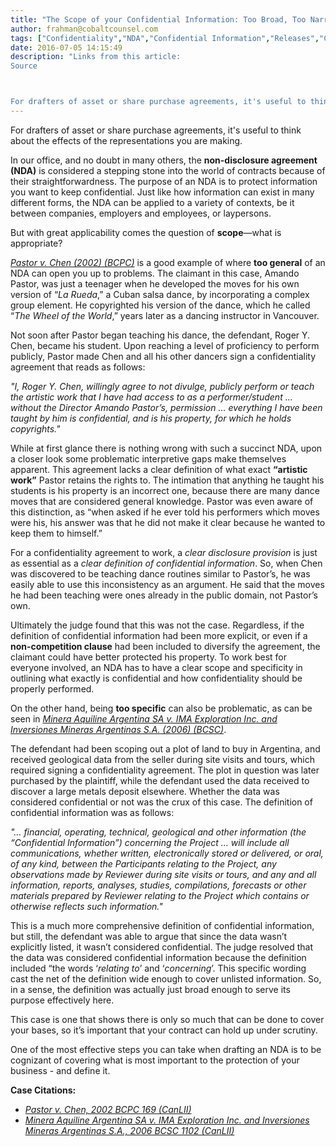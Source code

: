 ```yaml
---
title: "The Scope of your Confidential Information: Too Broad, Too Narrow, or Just Right?"
author: frahman@cobaltcounsel.com
tags: ["Confidentiality","NDA","Confidential Information","Releases","Commercial Activities","Confidentiality Agreement","Case Law","Disclosure","frahman"]
date: 2016-07-05 14:15:49
description: "Links from this article:
Source



For drafters of asset or share purchase agreements, it's useful to think about the effects of the representations..."
---
```




For drafters of asset or share purchase agreements, it's useful to think about the effects of the representations you are making.

In our office, and no doubt in many others, the **non-disclosure agreement (NDA)** is considered a stepping stone into the world of contracts because of their straightforwardness. The purpose of an NDA is to protect information you want to keep confidential. Just like how information can exist in many different forms, the NDA can be applied to a variety of contexts, be it between companies, employers and employees, or laypersons.

But with great applicability comes the question of **scope**—what is appropriate?

[*Pastor v. Chen (2002) (BCPC)*](https://www.canlii.org/en/bc/bcpc/doc/2002/2002bcpc169/2002bcpc169.html?resultIndex=1) is a good example of where **too general** of an NDA can open you up to problems. The claimant in this case, Amando Pastor, was just a teenager when he developed the moves for his own version of “*La Rueda*,” a Cuban salsa dance, by incorporating a complex group element. He copyrighted his version of the dance, which he called “*The Wheel of the World*,” years later as a dancing instructor in Vancouver.



Not soon after Pastor began teaching his dance, the defendant, Roger Y. Chen, became his student. Upon reaching a level of proficiency to perform publicly, Pastor made Chen and all his other dancers sign a confidentiality agreement that reads as follows:

*"I, Roger Y. Chen, willingly agree to not divulge, publicly perform or teach the artistic work that I have had access to as a performer/student … without the Director Amando Pastor’s, permission … everything I have been taught by him is confidential, and is his property, for which he holds copyrights."*

While at first glance there is nothing wrong with such a succinct NDA, upon a closer look some problematic interpretive gaps make themselves apparent. This agreement lacks a clear definition of what exact **“artistic work”** Pastor retains the rights to. The intimation that anything he taught his students is his property is an incorrect one, because there are many dance moves that are considered general knowledge. Pastor was even aware of this distinction, as “when asked if he ever told his performers which moves were his, his answer was that he did not make it clear because he wanted to keep them to himself.” 

For a confidentiality agreement to work, a *clear disclosure provision* is just as essential as a *clear definition of confidential information*. So, when Chen was discovered to be teaching dance routines similar to Pastor’s, he was easily able to use this inconsistency as an argument. He said that the moves he had been teaching were ones already in the public domain, not Pastor’s own. 

Ultimately the judge found that this was not the case. Regardless, if the definition of confidential information had been more explicit, or even if a **non-competition clause** had been included to diversify the agreement, the claimant could have better protected his property. To work best for everyone involved, an NDA has to have a clear scope and specificity in outlining what exactly is confidential and how confidentiality should be properly performed.

On the other hand, being **too specific** can also be problematic, as can be seen in [*Minera Aquiline Argentina SA v. IMA Exploration Inc. and Inversiones Mineras Argentinas S.A. (2006) (BCSC)*](https://www.canlii.org/en/bc/bcpc/doc/2002/2002bcpc169/2002bcpc169.html?resultIndex=1&searchUrlHash=AAAAAQBcTWluZXJhIEFxdWlsaW5lIEFyZ2VudGluYSBTQSB2LiBJTUEgRXhwbG9yYXRpb24gSW5jLiBhbmQgSW52ZXJzaW9uZXMgTWluZXJhcyBBcmdlbnRpbmFzIFMuQS4AAAAAAQ&offset=200).

The defendant had been scoping out a plot of land to buy in Argentina, and received geological data from the seller during site visits and tours, which required signing a confidentiality agreement. The plot in question was later purchased by the plaintiff, while the defendant used the data received to discover a large metals deposit elsewhere. Whether the data was considered confidential or not was the crux of this case. The definition of confidential information was as follows:

*"… financial, operating, technical, geological and other information (the “Confidential Information”) concerning the Project … will include all communications, whether written, electronically stored or delivered, or oral, of any kind, between the Participants relating to the Project, any observations made by Reviewer during site visits or tours, and any and all information, reports, analyses, studies, compilations, forecasts or other materials prepared by Reviewer relating to the Project which contains or otherwise reflects such information."*

This is a much more comprehensive definition of confidential information, but still, the defendant was able to argue that since the data wasn’t explicitly listed, it wasn’t considered confidential. The judge resolved that the data was considered confidential information because the definition included “the words ‘*relating to*’ and ‘*concerning*’. This specific wording cast the net of the definition wide enough to cover unlisted information. So, in a sense, the definition was actually just broad enough to serve its purpose effectively here.

This case is one that shows there is only so much that can be done to cover your bases, so it’s important that your contract can hold up under scrutiny.

One of the most effective steps you can take when drafting an NDA is to be cognizant of covering what is most important to the protection of your business - and define it.

**Case Citations:**
- [*Pastor v. Chen, 2002 BCPC 169 (CanLII)*](https://www.canlii.org/en/bc/bcpc/doc/2002/2002bcpc169/2002bcpc169.html?resultIndex=1)
- [*Minera Aquiline Argentina SA v. IMA Exploration Inc. and Inversiones Mineras Argentinas S.A., 2006 BCSC 1102 (CanLII)*](https://www.canlii.org/en/bc/bcpc/doc/2002/2002bcpc169/2002bcpc169.html?resultIndex=1&searchUrlHash=AAAAAQBcTWluZXJhIEFxdWlsaW5lIEFyZ2VudGluYSBTQSB2LiBJTUEgRXhwbG9yYXRpb24gSW5jLiBhbmQgSW52ZXJzaW9uZXMgTWluZXJhcyBBcmdlbnRpbmFzIFMuQS4AAAAAAQ&offset=200)
